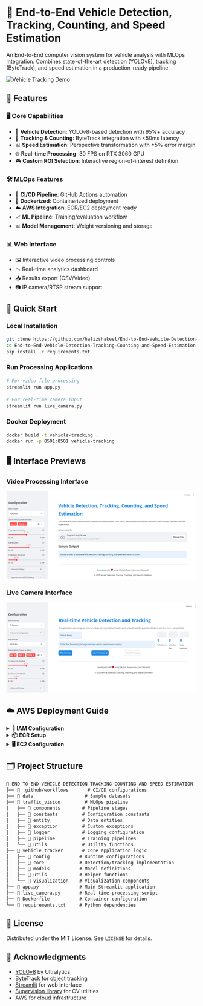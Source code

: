 
# 🚗 End-to-End Vehicle Detection, Tracking, Counting, and Speed Estimation 

An End-to-End computer vision system for vehicle analysis with MLOps integration. Combines state-of-the-art detection (YOLOv8), tracking (ByteTrack), and speed estimation in a production-ready pipeline.

![Vehicle Tracking Demo](assets/processed_video_output.gif)


## 📌 Features

### 🖥️ Core Capabilities
- 🎯 **Vehicle Detection**: YOLOv8-based detection with 95%+ accuracy
- 📍 **Tracking & Counting**: ByteTrack integration with <50ms latency
- 📊 **Speed Estimation**: Perspective transformation with ±5% error margin
- 🌐 **Real-time Processing**: 30 FPS on RTX 3060 GPU
- 🎮 **Custom ROI Selection**: Interactive region-of-interest definition

### 🛠️ MLOps Features
- 🔄 **CI/CD Pipeline**: GitHub Actions automation
- 🐳 **Dockerized**: Containerized deployment
- ☁️ **AWS Integration**: ECR/EC2 deployment ready
- 📈 **ML Pipeline**: Training/evaluation workflow
- 📊 **Model Management**: Weight versioning and storage

### 📊 Web Interface
- 🖼️ Interactive video processing controls
- 📉 Real-time analytics dashboard
- 📥 Results export (CSV/Video)
- 📷 IP camera/RTSP stream support


## 🚀 Quick Start

### Local Installation
```bash
git clone https://github.com/hafizshakeel/End-to-End-Vehicle-Detection-Tracking-Counting-and-Speed-Estimation.git
cd End-to-End-Vehicle-Detection-Tracking-Counting-and-Speed-Estimation
pip install -r requirements.txt
```

### Run Processing Applications
```bash
# For video file processing
streamlit run app.py

# For real-time camera input
streamlit run live_camera.py
```

### Docker Deployment
```bash
docker build -t vehicle-tracking .
docker run -p 8501:8501 vehicle-tracking
```

## 🖥️ Interface Previews

### Video Processing Interface
![Video Processing Interface](assets/Streamlit-app-for-video-processing-for-vehicle-tracking.png)

### Live Camera Interface
![Live Camera Interface](assets/Streamlit-app-for-live-camera-processing-for-vehicle-tracking.png)


## ☁️ AWS Deployment Guide

<details>
<summary><strong>🔐 IAM Configuration</strong></summary>

1. Create IAM user with:
   - `AmazonEC2ContainerRegistryFullAccess`
   - `AmazonEC2FullAccess`
2. Store credentials in GitHub Secrets:
   ```env
   AWS_ACCESS_KEY_ID=your_key
   AWS_SECRET_ACCESS_KEY=your_secret
   AWS_REGION=us-east-1
   ```
</details>

<details>
<summary><strong>📦 ECR Setup</strong></summary>

```bash
aws ecr create-repository --repository-name vehicle-tracking --region us-east-1
aws ecr get-login-password | docker login --username AWS --password-stdin your-account-id.dkr.ecr.us-east-1.amazonaws.com
```
</details>

<details>
<summary><strong>🖥 EC2 Configuration</strong></summary>

```bash
# Install Docker on Ubuntu
sudo apt-get update && sudo apt-get upgrade -y
curl -fsSL https://get.docker.com -o get-docker.sh
sudo sh get-docker.sh
sudo usermod -aG docker ubuntu
newgrp docker
```
</details>

## 🗂️ Project Structure

```
📁 END-TO-END-VEHICLE-DETECTION-TRACKING-COUNTING-AND-SPEED-ESTIMATION
├── 📁 .github/workflows       # CI/CD configurations
├── 📁 data                   # Sample datasets
├── 📁 traffic_vision         # MLOps pipeline
│   ├── 📁 components        # Pipeline stages
│   ├── 📁 constants         # Configuration constants
│   ├── 📁 entity            # Data entities
│   ├── 📁 exception         # Custom exceptions
│   ├── 📁 logger            # Logging configuration
│   ├── 📁 pipeline          # Training pipelines
│   └── 📁 utils             # Utility functions
├── 📁 vehicle_tracker       # Core application logic
│   ├── 📁 config           # Runtime configurations
│   ├── 📁 core             # Detection/tracking implementation
│   ├── 📁 models           # Model definitions
│   ├── 📁 utils            # Helper functions
│   └── 📁 visualization    # Visualization components
├── 📄 app.py               # Main Streamlit application
├── 📄 live_camera.py       # Real-time processing script
├── 📄 Dockerfile           # Container configuration
└── 📄 requirements.txt     # Python dependencies
```


## 📜 License

Distributed under the MIT License. See `LICENSE` for details.

## 🙏 Acknowledgments

- [YOLOv8](https://ultralytics.com/yolov8) by Ultralytics
- [ByteTrack](https://github.com/ifzhang/ByteTrack) for object tracking
- [Streamlit](https://streamlit.io) for web interface
- [Supervision library](https://github.com/roboflow/supervision) for CV utilities
- AWS for cloud infrastructure


